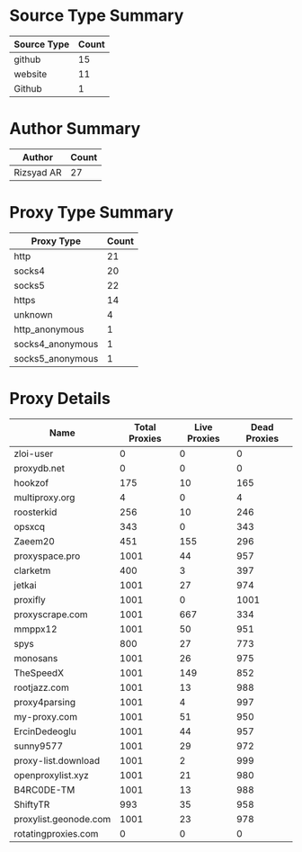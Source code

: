 # Source Type Summary

| Source Type | Count |
|-------------|-------|
| github | 15 |
| website | 11 |
| Github | 1 |


# Author Summary

| Author | Count |
|--------|-------|
| Rizsyad AR | 27 |


# Proxy Type Summary

| Proxy Type | Count |
|------------|-------|
| http | 21 |
| socks4 | 20 |
| socks5 | 22 |
| https | 14 |
| unknown | 4 |
| http_anonymous | 1 |
| socks4_anonymous | 1 |
| socks5_anonymous | 1 |


# Proxy Details

| Name | Total Proxies | Live Proxies | Dead Proxies |
|------|---------------|--------------|---------------|
| zloi-user | 0 | 0 | 0 |
| proxydb.net | 0 | 0 | 0 |
| hookzof | 175 | 10 | 165 |
| multiproxy.org | 4 | 0 | 4 |
| roosterkid | 256 | 10 | 246 |
| opsxcq | 343 | 0 | 343 |
| Zaeem20 | 451 | 155 | 296 |
| proxyspace.pro | 1001 | 44 | 957 |
| clarketm | 400 | 3 | 397 |
| jetkai | 1001 | 27 | 974 |
| proxifly | 1001 | 0 | 1001 |
| proxyscrape.com | 1001 | 667 | 334 |
| mmppx12 | 1001 | 50 | 951 |
| spys | 800 | 27 | 773 |
| monosans | 1001 | 26 | 975 |
| TheSpeedX | 1001 | 149 | 852 |
| rootjazz.com | 1001 | 13 | 988 |
| proxy4parsing | 1001 | 4 | 997 |
| my-proxy.com | 1001 | 51 | 950 |
| ErcinDedeoglu | 1001 | 44 | 957 |
| sunny9577 | 1001 | 29 | 972 |
| proxy-list.download | 1001 | 2 | 999 |
| openproxylist.xyz | 1001 | 21 | 980 |
| B4RC0DE-TM | 1001 | 13 | 988 |
| ShiftyTR | 993 | 35 | 958 |
| proxylist.geonode.com | 1001 | 23 | 978 |
| rotatingproxies.com | 0 | 0 | 0 |

